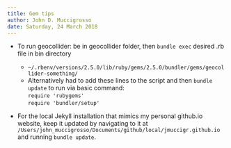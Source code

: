 ```yaml
---
title: Gem tips
author: John D. Muccigrosso
date: Saturday, 24 March 2018
---
```


- To run geocollider: be in geocollider folder, then `bundle exec` desired .rb file in bin directory
    - `~/.rbenv/versions/2.5.0/lib/ruby/gems/2.5.0/bundler/gems/geocollider-something/`
    - Alternatively had to add these lines to the script and then `bundle update` to run via basic command:  
        `require 'rubygems'`  
        `require 'bundler/setup'`

- For the local Jekyll installation that mimics my personal github.io website, keep it updated by navigating to it at `/Users/john_muccigrosso/Documents/github/local/jmuccigr.github.io` and running `bundle update`.
